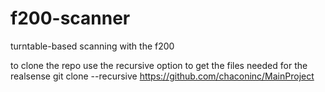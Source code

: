 # f200-scanner
turntable-based scanning with the f200

to clone the repo use the recursive option to get the files needed for the realsense
git clone --recursive https://github.com/chaconinc/MainProject
